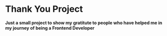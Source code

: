 # Thank You Project
**Just a small project to show my gratitute to people who have helped me in my journey of being a Frontend Developer**